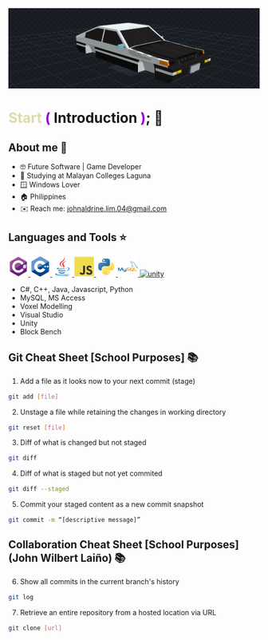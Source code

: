 <img src="https://github.com/pandesal12/pandesal12/blob/main/model.png?raw=true"/>

<h1>
<span style="color:#DCDCAA">Start</span>
<span style="color:#9400D3">(</span>
Introduction
<span style="color:#9400D3">)</span>; 🚩
</h1>

## About me 💾
- 🤓 Future Software | Game Developer 
- 🎒 Studying at Malayan Colleges Laguna 
- 🪟 Windows Lover 
- 🏠 Philippines 
- ✉️ Reach me: johnaldrine.lim.04@gmail.com


## Languages and Tools ⭐

<p align="left"> <a href="https://www.w3schools.com/cs/" target="_blank" rel="noreferrer"> <img src="https://raw.githubusercontent.com/devicons/devicon/master/icons/csharp/csharp-original.svg" alt="csharp" width="40" height="40"/> </a>  <a href="https://www.w3schools.com/cpp/" target="_blank" rel="noreferrer"> <img src="https://raw.githubusercontent.com/devicons/devicon/master/icons/cplusplus/cplusplus-original.svg" alt="cplusplus" width="40" height="40"/> </a> <a href="https://www.java.com" target="_blank" rel="noreferrer"> <img src="https://raw.githubusercontent.com/devicons/devicon/master/icons/java/java-original.svg" alt="java" width="40" height="40"/> </a> <a href="https://developer.mozilla.org/en-US/docs/Web/JavaScript" target="_blank" rel="noreferrer"> <img src="https://raw.githubusercontent.com/devicons/devicon/master/icons/javascript/javascript-original.svg" alt="javascript" width="40" height="40"/> </a> <a href="https://www.python.org" target="_blank" rel="noreferrer"> <img src="https://raw.githubusercontent.com/devicons/devicon/master/icons/python/python-original.svg" alt="python" width="40" height="40"/> </a> <a href="https://www.mysql.com/" target="_blank" rel="noreferrer"> <img src="https://raw.githubusercontent.com/devicons/devicon/master/icons/mysql/mysql-original-wordmark.svg" alt="mysql" width="40" height="40"/> </a>  <a href="https://unity.com/" target="_blank" rel="noreferrer"> <img src="https://www.vectorlogo.zone/logos/unity3d/unity3d-icon.svg" alt="unity" width="40" height="40"/> </a> </p>

- C#, C++, Java, Javascript, Python 
- MySQL, MS Access
- Voxel Modelling
- Visual Studio
- Unity
- Block Bench

## Git Cheat Sheet [School Purposes] 📚

1. Add a file as it looks now to your next commit (stage)
```bash
git add [file]
```

2. Unstage a file while retaining the changes in working directory
```bash
git reset [file]
```

3. Diff of what is changed but not staged
```bash
git diff
```

4. Diff of what is staged but not yet commited
```bash
git diff --staged
```

5. Commit your staged content as a new commit snapshot
```bash
git commit -m “[descriptive message]”
```

## Collaboration Cheat Sheet [School Purposes] (John Wilbert Laiño) 📚

6. Show all commits in the current branch's history
```bash
git log 
```

7. Retrieve an entire repository from a hosted location via URL
```bash
git clone [url]
```
